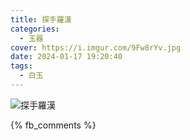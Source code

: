 ```yaml
---
title: 探手羅漢
categories:
  - 玉器
cover: https://i.imgur.com/9Fw8rYv.jpg
date: 2024-01-17 19:20:40
tags:
  - 白玉
---
```


![探手羅漢](https://i.imgur.com/9Fw8rYv.jpg)

{% fb_comments %}
